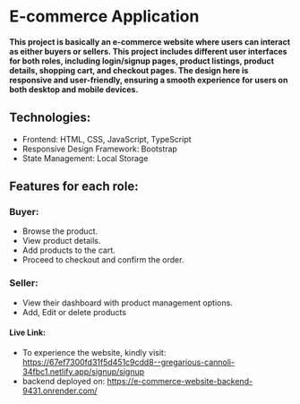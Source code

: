 # E-commerce Application

#### This project is basically an e-commerce website where users can interact as either buyers or sellers. This project includes different user interfaces for both roles, including login/signup pages, product listings, product details, shopping cart, and checkout pages. The design here is responsive and user-friendly, ensuring a smooth experience for users on both desktop and mobile devices.

## Technologies:

- Frontend: HTML, CSS, JavaScript, TypeScript
- Responsive Design Framework: Bootstrap
- State Management: Local Storage

## Features for each role:

### Buyer:

- Browse the product.
- View product details.
- Add products to the cart.
- Proceed to checkout and confirm the order.

### Seller:

- View their dashboard with product management options.
- Add, Edit or delete products

#### Live Link:

- To experience the website, kindly visit: https://67ef7300fd31f5d451c9cdd8--gregarious-cannoli-34fbc1.netlify.app/signup/signup
- backend deployed on: https://e-commerce-website-backend-9431.onrender.com/
